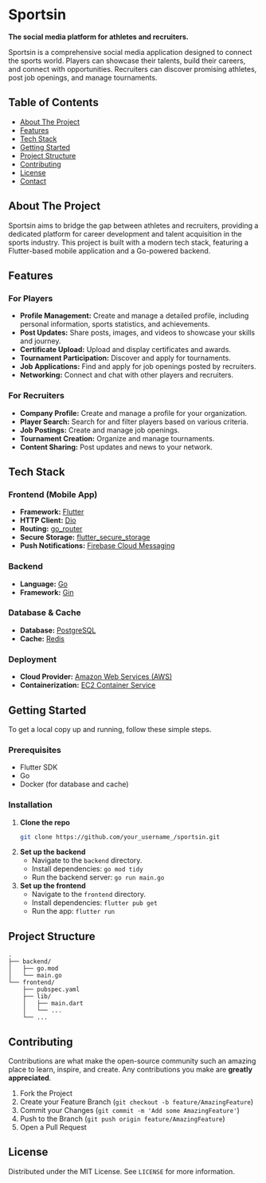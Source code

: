 # Sportsin

**The social media platform for athletes and recruiters.**

Sportsin is a comprehensive social media application designed to connect the sports world. Players can showcase their talents, build their careers, and connect with opportunities. Recruiters can discover promising athletes, post job openings, and manage tournaments.

## Table of Contents

- [About The Project](#about-the-project)
- [Features](#features)
- [Tech Stack](#tech-stack)
- [Getting Started](#getting-started)
- [Project Structure](#project-structure)
- [Contributing](#contributing)
- [License](#license)
- [Contact](#contact)

## About The Project

Sportsin aims to bridge the gap between athletes and recruiters, providing a dedicated platform for career development and talent acquisition in the sports industry. This project is built with a modern tech stack, featuring a Flutter-based mobile application and a Go-powered backend.

## Features

### For Players

-   **Profile Management:** Create and manage a detailed profile, including personal information, sports statistics, and achievements.
-   **Post Updates:** Share posts, images, and videos to showcase your skills and journey.
-   **Certificate Upload:** Upload and display certificates and awards.
-   **Tournament Participation:** Discover and apply for tournaments.
-   **Job Applications:** Find and apply for job openings posted by recruiters.
-   **Networking:** Connect and chat with other players and recruiters.

### For Recruiters

-   **Company Profile:** Create and manage a profile for your organization.
-   **Player Search:** Search for and filter players based on various criteria.
-   **Job Postings:** Create and manage job openings.
-   **Tournament Creation:** Organize and manage tournaments.
-   **Content Sharing:** Post updates and news to your network.

## Tech Stack

### Frontend (Mobile App)

-   **Framework:** [Flutter](https://flutter.dev/)
-   **HTTP Client:** [Dio](https://pub.dev/packages/dio)
-   **Routing:** [go_router](https://pub.dev/packages/go_router)
-   **Secure Storage:** [flutter_secure_storage](https://pub.dev/packages/flutter_secure_storage)
-   **Push Notifications:** [Firebase Cloud Messaging](https://firebase.google.com/docs/cloud-messaging)

### Backend

-   **Language:** [Go](https://golang.org/)
-   **Framework:** [Gin](https://gin-gonic.com/)

### Database & Cache

-   **Database:** [PostgreSQL](https://www.postgresql.org/)
-   **Cache:** [Redis](https://redis.io/)

### Deployment

-   **Cloud Provider:** [Amazon Web Services (AWS)](https://aws.amazon.com/)
-   **Containerization:** [EC2 Container Service](https://aws.amazon.com/ecs/)

## Getting Started

To get a local copy up and running, follow these simple steps.

### Prerequisites

-   Flutter SDK
-   Go
-   Docker (for database and cache)

### Installation

1.  **Clone the repo**
    ```sh
    git clone https://github.com/your_username_/sportsin.git
    ```
2.  **Set up the backend**
    -   Navigate to the `backend` directory.
    -   Install dependencies: `go mod tidy`
    -   Run the backend server: `go run main.go`
3.  **Set up the frontend**
    -   Navigate to the `frontend` directory.
    -   Install dependencies: `flutter pub get`
    -   Run the app: `flutter run`

## Project Structure

```
.
├── backend/
│   ├── go.mod
│   └── main.go
└── frontend/
    ├── pubspec.yaml
    ├── lib/
    │   ├── main.dart
    │   └── ...
    └── ...
```

## Contributing

Contributions are what make the open-source community such an amazing place to learn, inspire, and create. Any contributions you make are **greatly appreciated**.

1.  Fork the Project
2.  Create your Feature Branch (`git checkout -b feature/AmazingFeature`)
3.  Commit your Changes (`git commit -m 'Add some AmazingFeature'`)
4.  Push to the Branch (`git push origin feature/AmazingFeature`)
5.  Open a Pull Request

## License

Distributed under the MIT License. See `LICENSE` for more information.


